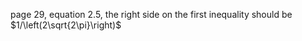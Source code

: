 page 29, equation 2.5, the right side on the first inequality should be $1/\left(2\sqrt{2\pi}\right)$